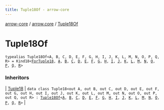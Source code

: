 ```yaml
---
title: Tuple18Of - arrow-core
---
```


[arrow-core](../index.html) / [arrow.core](index.html) / [Tuple18Of](./-tuple18-of.html)

# Tuple18Of

`typealias Tuple18Of<A, B, C, D, E, F, G, H, I, J, K, L, M, N, O, P, Q, R> = Kind18<`[`ForTuple18`](-for-tuple18.html)`, `[`A`](-tuple18-of.html#A)`, `[`B`](-tuple18-of.html#B)`, `[`C`](-tuple18-of.html#C)`, `[`D`](-tuple18-of.html#D)`, `[`E`](-tuple18-of.html#E)`, `[`F`](-tuple18-of.html#F)`, `[`G`](-tuple18-of.html#G)`, `[`H`](-tuple18-of.html#H)`, `[`I`](-tuple18-of.html#I)`, `[`J`](-tuple18-of.html#J)`, `[`K`](-tuple18-of.html#K)`, `[`L`](-tuple18-of.html#L)`, `[`M`](-tuple18-of.html#M)`, `[`N`](-tuple18-of.html#N)`, `[`O`](-tuple18-of.html#O)`, `[`P`](-tuple18-of.html#P)`, `[`Q`](-tuple18-of.html#Q)`, `[`R`](-tuple18-of.html#R)`>`

### Inheritors

| [Tuple18](-tuple18/index.html) | `data class Tuple18<out A, out B, out C, out D, out E, out F, out G, out H, out I, out J, out K, out L, out M, out N, out O, out P, out Q, out R> : `[`Tuple18Of`](./-tuple18-of.html)`<`[`A`](-tuple18/index.html#A)`, `[`B`](-tuple18/index.html#B)`, `[`C`](-tuple18/index.html#C)`, `[`D`](-tuple18/index.html#D)`, `[`E`](-tuple18/index.html#E)`, `[`F`](-tuple18/index.html#F)`, `[`G`](-tuple18/index.html#G)`, `[`H`](-tuple18/index.html#H)`, `[`I`](-tuple18/index.html#I)`, `[`J`](-tuple18/index.html#J)`, `[`K`](-tuple18/index.html#K)`, `[`L`](-tuple18/index.html#L)`, `[`M`](-tuple18/index.html#M)`, `[`N`](-tuple18/index.html#N)`, `[`O`](-tuple18/index.html#O)`, `[`P`](-tuple18/index.html#P)`, `[`Q`](-tuple18/index.html#Q)`, `[`R`](-tuple18/index.html#R)`>` |

